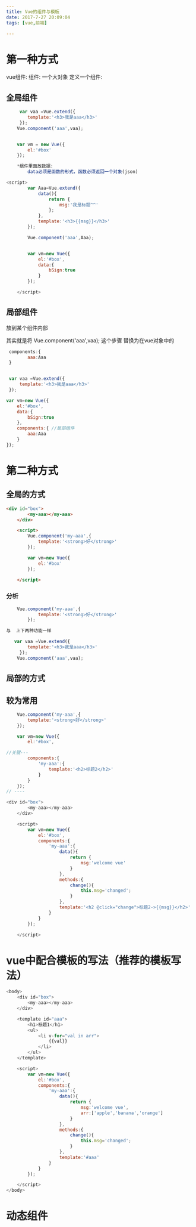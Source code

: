```yaml
---
title: Vue的组件与模板
date: 2017-7-27 20:09:04
tags: [vue,前端]

---
```



# 第一种方式
vue组件:
	组件: 一个大对象
定义一个组件:
## 全局组件

``` javascript
     var vaa =Vue.extend({
        template:'<h3>我是aaa</h3>'
     });
    Vue.component('aaa',vaa);


    var vm = new Vue({
        el:'#box'
    });

	*组件里面放数据:
		data必须是函数的形式，函数必须返回一个对象(json)
```

``` javascript
<script>
		var Aaa=Vue.extend({
			data(){
				return {
					msg:'我是标题^^'
				};
			},
			template:'<h3>{{msg}}</h3>'
		});

		Vue.component('aaa',Aaa);


		var vm=new Vue({
			el:'#box',
			data:{
				bSign:true
			}
		});

	</script>
```

## 局部组件

放到某个组件内部

其实就是将 
  Vue.component('aaa',vaa);
这个步骤
 替换为在vue对象中的
``` javascript
 components:{ 
		aaa:Aaa
 }
```

``` javascript

 var vaa =Vue.extend({
     template:'<h3>我是aaa</h3>'
 });

var vm=new Vue({
	el:'#box',
	data:{
		bSign:true
	},
	components:{ //局部组件
		aaa:Aaa
	}
});
```

# 第二种方式

## 全局的方式
``` html
<div id="box">
		<my-aaa></my-aaa>
	</div>

	<script>
		Vue.component('my-aaa',{
			template:'<strong>好</strong>'
		});

		var vm=new Vue({
			el:'#box'
		});

	</script>
```

### 分析
``` JavaScript
	Vue.component('my-aaa',{
			template:'<strong>好</strong>'
		}); 

与  上下两种功能一样

   var vaa =Vue.extend({
        template:'<h3>我是aaa</h3>'
     });
    Vue.component('aaa',vaa);

```

## 局部的方式

## 较为常用
``` javascript
	Vue.component('my-aaa',{
		template:'<strong>好</strong>'
	});

	var vm=new Vue({
		el:'#box',

//关键---
		components:{
			'my-aaa':{
				template:'<h2>标题2</h2>'
			}
		}
	});
// ----
```

``` javaScript
<div id="box">
		<my-aaa></my-aaa>
	</div>

	<script>
		var vm=new Vue({
			el:'#box',
			components:{
				'my-aaa':{
					data(){
						return {
							msg:'welcome vue'
						}
					},
					methods:{
						change(){
							this.msg='changed';
						}
					},
					template:'<h2 @click="change">标题2->{{msg}}</h2>'
				}
			}
		});

	</script>
```

# vue中配合模板的写法（推荐的模板写法）

``` javaScript
<body>
	<div id="box">
		<my-aaa></my-aaa>
	</div>

	<template id="aaa">
		<h1>标题1</h1>
		<ul>
			<li v-for="val in arr">
				{{val}}
			</li>
		</ul>
	</template>

	<script>
		var vm=new Vue({
			el:'#box',
			components:{
				'my-aaa':{
					data(){
						return {
							msg:'welcome vue',
							arr:['apple','banana','orange']
						}
					},
					methods:{
						change(){
							this.msg='changed';
						}
					},
					template:'#aaa'
				}
			}
		});

	</script>
</body>

```


# 动态组件